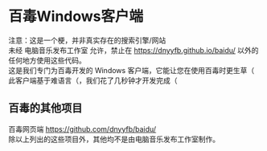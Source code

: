 # 百毒Windows客户端
注意：这是一个梗，并非真实存在的搜索引擎/网站<br>
未经 电脑音乐发布工作室 允许，禁止在 https://dnyyfb.github.io/baidu/ 以外的任何地方使用这些代码。<br>
这是我们专门为百毒开发的 Windows 客户端，它能让您在使用百毒时更生草（<br>
此客户端基于难语言（，我们花了几秒钟才开发完成（<br>
## 百毒的其他项目
百毒网页端 https://github.com/dnyyfb/baidu/<br>
除以上列出的这些项目外，其他均不是由电脑音乐发布工作室制作。
